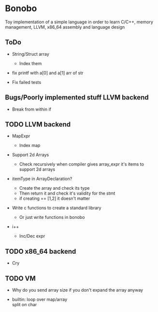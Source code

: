 # Bonobo

Toy implementation of a simple language in order to learn C/C++, memory management, LLVM, x86_64 assembly and language design


## ToDo

* String/Struct array
    * Index them

* fix printf with a[0] and a[1] arr of str

* Fix failed tests

## Bugs/Poorly implemented stuff LLVM backend

* Break from within if


## TODO LLVM backend

* MapExpr
    * Index map 
    
* Support 2d Arrays
    * Check recursively when compiler gives array_expr it's items to support 2d arrays

* itemType in ArrayDeclaration?
    * Create the array and check its type 
    * Then return it and check it's validity for the stmt
    * if creating == [1,2] it doesn't matter

* Write c functions to create a standard library
    * Or just write functions in bonobo

* i++
    * Inc/Dec expr

## TODO x86_64 backend

* Cry


## TODO VM 

* Why do you send array size if you don't expand the array anyway

* builtin:
    loop over map/array    
    split on char
